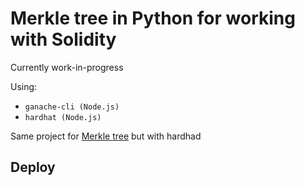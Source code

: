# Merkle tree in Python for working with Solidity

Currently work-in-progress

Using:
- `ganache-cli (Node.js)`
- `hardhat (Node.js)`

Same project for [Merkle tree](https://github.com/sikvelsigma/Merkle_Tree_Trans) but with hardhad

## Deploy
